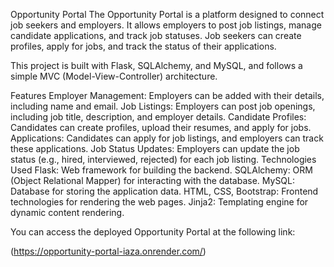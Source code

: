 Opportunity Portal
The Opportunity Portal is a platform designed to connect job seekers and employers. It allows employers to post job listings, manage candidate applications, and track job statuses. Job seekers can create profiles, apply for jobs, and track the status of their applications.

This project is built with Flask, SQLAlchemy, and MySQL, and follows a simple MVC (Model-View-Controller) architecture.

Features
Employer Management: Employers can be added with their details, including name and email.
Job Listings: Employers can post job openings, including job title, description, and employer details.
Candidate Profiles: Candidates can create profiles, upload their resumes, and apply for jobs.
Applications: Candidates can apply for job listings, and employers can track these applications.
Job Status Updates: Employers can update the job status (e.g., hired, interviewed, rejected) for each job listing.
Technologies Used
Flask: Web framework for building the backend.
SQLAlchemy: ORM (Object Relational Mapper) for interacting with the database.
MySQL: Database for storing the application data.
HTML, CSS, Bootstrap: Frontend technologies for rendering the web pages.
Jinja2: Templating engine for dynamic content rendering.

You can access the deployed Opportunity Portal at the following link:

(https://opportunity-portal-iaza.onrender.com/)
